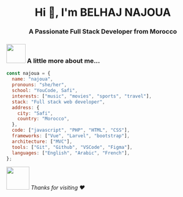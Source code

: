 
<h1 align="center">Hi 👋, I'm BELHAJ NAJOUA</h1>
<h3 align="center">A Passionate Full Stack Developer from Morocco</h3>

### <img src="https://media.giphy.com/media/VgCDAzcKvsR6OM0uWg/giphy.gif" width="50"> A little more about me...
```javascript
const najoua = {
  name: "najoua",
  pronouns: "she/her",
  school: "YouCode, Safi",
  interests: ["music", "movies", "sports", "travel"],
  stack: "Full stack web developer",
  address: {
    city: "Safi",
    country: "Morocco",
  },
  code: ["javascript", "PHP", "HTML", "CSS"],
  frameworks: ["Vue", "Larvel", "bootstrap"],
  architecture: ["MVC"],
  tools: ["Git", "Github", "VSCode", "Figma"],
  languages: ["English", "Arabic", "French"],
};
```

<img src="https://media.giphy.com/media/LnQjpWaON8nhr21vNW/giphy.gif" width="60"> <em> Thanks for visiting :heart: </em>
